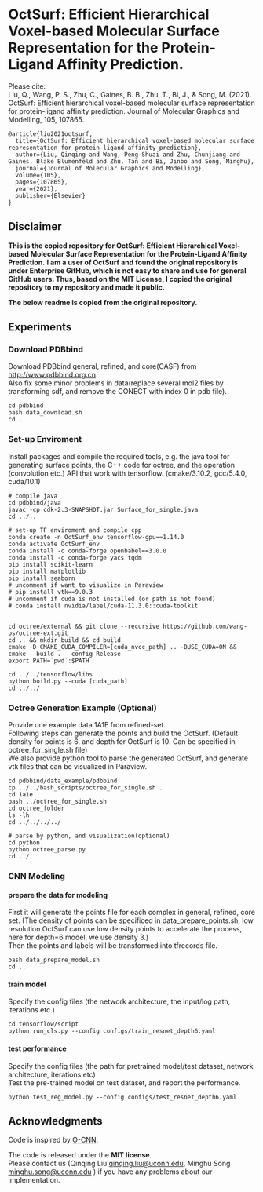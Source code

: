 # OctSurf: Efficient Hierarchical Voxel-based Molecular Surface Representation for the Protein-Ligand Affinity Prediction.
Please cite:  
Liu, Q., Wang, P. S., Zhu, C., Gaines, B. B., Zhu, T., Bi, J., & Song, M. (2021). OctSurf: Efficient hierarchical voxel-based molecular surface representation for protein-ligand affinity prediction. Journal of Molecular Graphics and Modelling, 105, 107865.  
```
@article{liu2021octsurf,
  title={OctSurf: Efficient hierarchical voxel-based molecular surface representation for protein-ligand affinity prediction},
  author={Liu, Qinqing and Wang, Peng-Shuai and Zhu, Chunjiang and Gaines, Blake Blumenfeld and Zhu, Tan and Bi, Jinbo and Song, Minghu},
  journal={Journal of Molecular Graphics and Modelling},
  volume={105},
  pages={107865},
  year={2021},
  publisher={Elsevier}
}
```

## Disclaimer

**This is the copied repository for OctSurf: Efficient Hierarchical Voxel-based Molecular Surface Representation for the Protein-Ligand Affinity Prediction.**
**I am a user of OctSurf and found the original repository is under Enterprise GitHub, which is not easy to share and use for general GitHub users. Thus, based on the MIT License, I copied the original repository to my repository and made it public.**

**The below readme is copied from the original repository.**

## Experiments

### Download PDBbind   
Download PDBbind general, refined, and core(CASF) from http://www.pdbbind.org.cn.   
Also fix some minor problems in data(replace several mol2 files by transforming sdf, and remove the CONECT with index 0 in pdb file). 
```angular2
cd pdbbind
bash data_download.sh
cd ..
```

### Set-up Enviroment
Install packages and compile the required tools, e.g. the java tool for generating surface points, the C++ code for octree, and the operation (convolution etc.) API that work with tensorflow. (cmake/3.10.2, gcc/5.4.0, cuda/10.1)
```angular2
# compile java
cd pdbbind/java
javac -cp cdk-2.3-SNAPSHOT.jar Surface_for_single.java
cd ../..

# set-up TF enviroment and compile cpp
conda create -n OctSurf_env tensorflow-gpu==1.14.0
conda activate OctSurf_env
conda install -c conda-forge openbabel==3.0.0
conda install -c conda-forge yacs tqdm
pip install scikit-learn
pip install matplotlib
pip install seaborn
# uncomment if want to visualize in Paraview
# pip install vtk==9.0.3
# uncomment if cuda is not installed (or path is not found)
# conda install nvidia/label/cuda-11.3.0::cuda-toolkit


cd octree/external && git clone --recursive https://github.com/wang-ps/octree-ext.git
cd .. && mkdir build && cd build
cmake -D CMAKE_CUDA_COMPILER=[cuda_nvcc_path] .. -DUSE_CUDA=ON && cmake --build . --config Release
export PATH=`pwd`:$PATH

cd ../../tensorflow/libs
python build.py --cuda [cuda_path]
cd ../../
```

### Octree Generation Example (Optional)
Provide one example data 1A1E from refined-set.    
Following steps can generate the points and build the OctSurf. (Default density for points is 6, and depth for OctSurf is 10. Can be specified in octree_for_single.sh file)    
We also provide python tool to parse the generated OctSurf, and generate vtk files that can be visualized in Paraview.    
```angular2
cd pdbbind/data_example/pdbbind
cp ../../bash_scripts/octree_for_single.sh .
cd 1a1e
bash ../octree_for_single.sh
cd octree_folder
ls -lh
cd ../../../../

# parse by python, and visualization(optional)
cd python
python octree_parse.py
cd ../
```
### CNN Modeling
#### prepare the data for modeling   
First it will generate the points file for each complex in general, refined, core set. (The density of points can be specificed in data_prepare_points.sh, low resolution OctSurf can use low density points to accelerate the process, here for depth=6 model, we use density 3.)   
Then the points and labels will be transformed into tfrecords file.   
```angular2
bash data_prepare_model.sh
cd ..
```
#### train model   
Specify the config files (the network architecture, the input/log path, iterations etc.)  
```angular2
cd tensorflow/script
python run_cls.py --config configs/train_resnet_depth6.yaml
```

#### test performance    
Specify the config files (the path for pretrained model/test dataset, network architecture, iterations etc)  
Test the pre-trained model on test dataset, and report the performance.  
```angular2
python test_reg_model.py --config configs/test_resnet_depth6.yaml
```

## Acknowledgments
Code is inspired by [O-CNN](https://wang-ps.github.io/O-CNN.html).

The code is released under the **MIT license**.  
Please contact us (Qinqing Liu qinqing.liu@uconn.edu, Minghu Song minghu.song@uconn.edu )
if you have any problems about our implementation.  

